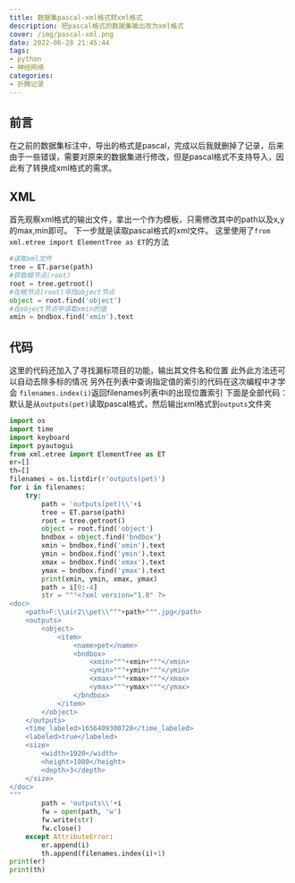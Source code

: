 ```yaml
---
title: 数据集pascal-xml格式转xml格式
description: 把pascal格式的数据集输出改为xml格式
cover: /img/pascal-xml.png
date: 2022-06-28 21:45:44
tags:
- python
- 神经网络
categories: 
- 折腾记录
---
```


## 前言
在之前的数据集标注中，导出的格式是pascal，完成以后我就删掉了记录，后来由于一些错误，需要对原来的数据集进行修改，但是pascal格式不支持导入，因此有了转换成xml格式的需求。

## XML
首先观察xml格式的输出文件，拿出一个作为模板，只需修改其中的path以及x,y的max,min即可。
下一步就是读取pascal格式的xml文件。
这里使用了`from xml.etree import ElementTree as ET`的方法
```python
#读取xml文件
tree = ET.parse(path)
#获取根节点(root)
root = tree.getroot()
#在根节点(root)寻找object节点
object = root.find('object')
#在object节点中读取xmin的值
xmin = bndbox.find('xmin').text
```

## 代码
这里的代码还加入了寻找漏标项目的功能，输出其文件名和位置
此外此方法还可以自动去除多标的情况
另外在列表中查询指定值的索引的代码在这次编程中才学会
`filenames.index(i)`返回filenames列表中i的出现位置索引
下面是全部代码：
默认是从`outputs(pet)`读取pascal格式，然后输出xml格式到`outputs`文件夹
```python
import os
import time
import keyboard
import pyautogui
from xml.etree import ElementTree as ET
er=[]
th=[]
filenames = os.listdir(r'outputs(pet)')
for i in filenames:
    try:
        path = 'outputs(pet)\\'+i
        tree = ET.parse(path)
        root = tree.getroot()
        object = root.find('object')
        bndbox = object.find('bndbox')
        xmin = bndbox.find('xmin').text
        ymin = bndbox.find('ymin').text
        xmax = bndbox.find('xmax').text
        ymax = bndbox.find('ymax').text
        print(xmin, ymin, xmax, ymax)
        path = i[0:-4]
        str = """<?xml version="1.0" ?>
<doc>
	<path>F:\\air2\\pet\\"""+path+""".jpg</path>
	<outputs>
		<object>
			<item>
				<name>pet</name>
				<bndbox>
					<xmin>"""+xmin+"""</xmin>
					<ymin>"""+ymin+"""</ymin>
					<xmax>"""+xmax+"""</xmax>
					<ymax>"""+ymax+"""</ymax>
				</bndbox>
			</item>
		</object>
	</outputs>
	<time_labeled>1656409300728</time_labeled>
	<labeled>true</labeled>
	<size>
		<width>1920</width>
		<height>1080</height>
		<depth>3</depth>
	</size>
</doc>
"""
        path = 'outputs\\'+i
        fw = open(path, 'w')
        fw.write(str)
        fw.close()
    except AttributeError:
        er.append(i)
        th.append(filenames.index(i)+1)
print(er)
print(th)

```

